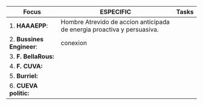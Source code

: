 
| **Focus**                 | ESPECIFIC                                                               | Tasks |
| ------------------------- | ----------------------------------------------------------------------- | ----- |
| 1. **HAAAEPP**:           | Hombre Atrevido de accion anticipada de energia proactiva y persuasiva. |       |
| 2. **Bussines Engineer**: | conexion                                                                |       |
| 3. **F. BellaRous:**      |                                                                         |       |
| 4. **F. CUVA:**           |                                                                         |       |
| 5. **Burriel:**           |                                                                         |       |
| 6. **CUEVA politic:**     |                                                                         |       |
